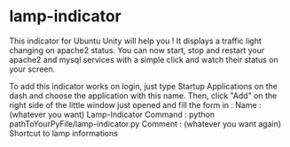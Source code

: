 # lamp-indicator
This indicator for Ubuntu Unity will help you !
It displays a traffic light changing on apache2 status. You can now start, stop and restart your apache2 and mysql services with a simple click and watch their status on your screen.

To add this indicator works on login, just type Startup Applications on the dash and choose the application with this name. Then, click "Add" on the right side of the little window just opened and fill the form in : 
  Name : (whatever you want) Lamp-Indicator
  Command : python pathToYourPyFile/lamp-indicator.py
  Comment : (whatever you want again) Shortcut to lamp informations
